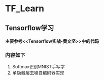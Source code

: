 # TF_Learn
## Tensorflow学习
#### 主要参考<<Tensorflow实战-黄文坚>>中的代码
### 内容如下

1. Softmax识别MNIST手写字
2. 单隐藏层去噪自编码器实现
